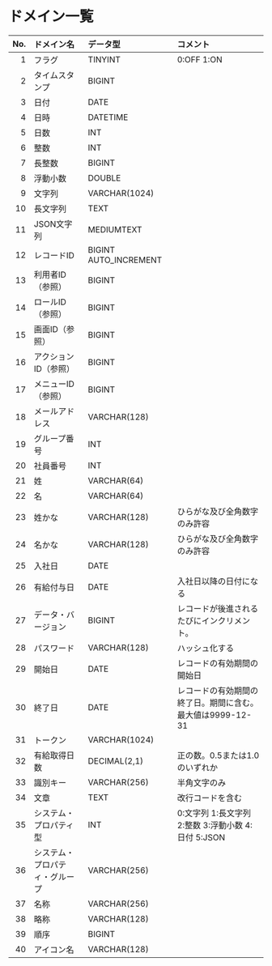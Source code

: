 # ドメイン一覧

| No. | ドメイン名           | データ型                       | コメント                       |
|----:|:---------------------|:-------------------------------|:-------------------------------|
|   1 | フラグ               | TINYINT                        | 0:OFF 1:ON                     |
|   2 | タイムスタンプ       | BIGINT                         |                                |
|   3 | 日付                 | DATE                           |                                |
|   4 | 日時                 | DATETIME                       |                                |
|   5 | 日数                 | INT                            |                                |
|   6 | 整数                 | INT                            |                                |
|   7 | 長整数               | BIGINT                         |                                |
|   8 | 浮動小数             | DOUBLE                         |                                |
|   9 | 文字列               | VARCHAR(1024)                  |                                |
|  10 | 長文字列             | TEXT                           |                                |
|  11 | JSON文字列           | MEDIUMTEXT                     |                                |
|  12 | レコードID           | BIGINT AUTO_INCREMENT          |                                |
|  13 | 利用者ID（参照）     | BIGINT                         |                                |
|  14 | ロールID（参照）     | BIGINT                         |                                |
|  15 | 画面ID（参照）       | BIGINT                         |                                |
|  16 | アクションID（参照） | BIGINT                         |                                |
|  17 | メニューID（参照）   | BIGINT                         |                                |
|  18 | メールアドレス       | VARCHAR(128)                   |                                |
|  19 | グループ番号         | INT                            |                                |
|  20 | 社員番号             | INT                            |                                |
|  21 | 姓                   | VARCHAR(64)                    |                                |
|  22 | 名                   | VARCHAR(64)                    |                                |
|  23 | 姓かな               | VARCHAR(128)                   | ひらがな及び全角数字のみ許容   |
|  24 | 名かな               | VARCHAR(128)                   | ひらがな及び全角数字のみ許容   |
|  25 | 入社日               | DATE                           |                                |
|  26 | 有給付与日           | DATE                           | 入社日以降の日付になる         |
|  27 | データ・バージョン   | BIGINT                         | レコードが後進されるたびにインクリメント。 |
|  28 | パスワード           | VARCHAR(128)                   | ハッシュ化する                 |
|  29 | 開始日               | DATE                           | レコードの有効期間の開始日     |
|  30 | 終了日               | DATE                           | レコードの有効期間の終了日。期間に含む。最大値は9999-12-31 |
|  31 | トークン             | VARCHAR(1024)                  |                                |
|  32 | 有給取得日数         | DECIMAL(2,1)                   | 正の数。0.5または1.0のいずれか |
|  33 | 識別キー             | VARCHAR(256)                   | 半角文字のみ                   |
|  34 | 文章                 | TEXT                           | 改行コードを含む               |
|  35 | システム・プロパティ型 | INT                            | 0:文字列 1:長文字列 2:整数 3:浮動小数 4:日付 5:JSON |
|  36 | システム・プロパティ・グループ | VARCHAR(256)                   |                                |
|  37 | 名称                 | VARCHAR(256)                   |                                |
|  38 | 略称                 | VARCHAR(128)                   |                                |
|  39 | 順序                 | BIGINT                         |                                |
|  40 | アイコン名           | VARCHAR(128)                   |                                |
